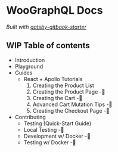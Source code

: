 # WooGraphQL Docs

*Built with [gatsby-gitbook-starter](https://github.com/hasura/gatsby-gitbook-starter)*

## WIP Table of contents
- Introduction
- Playground
- Guides
    - React + Apollo Tutorials
        1. Creating the Product List
        2. Creating the Product Page -:construction:
        3. Creating the Cart -:construction:
        4. Advanced Cart Mutation Tips -:construction:
        5. Creating the Checkout Page -:construction:
- Contributing
    - Testing (Quick-Start Guide)
    - Local Testing -:construction:
    - Development w/ Docker -:construction:
    - Testing w/ Docker -:construction:
